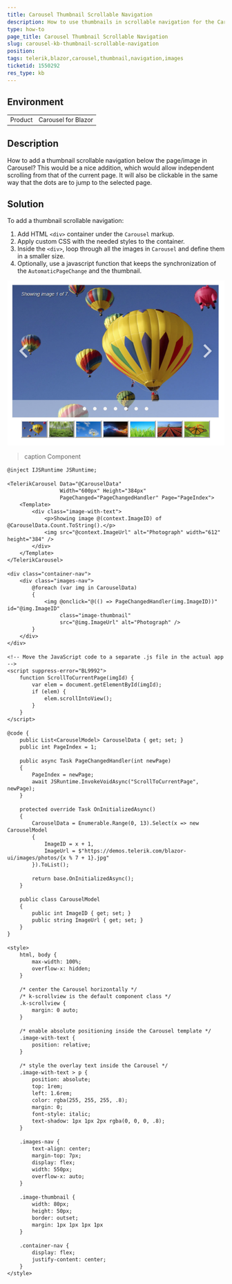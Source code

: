 ```yaml
---
title: Carousel Thumbnail Scrollable Navigation
description: How to use thumbnails in scrollable navigation for the Carousel?
type: how-to
page_title: Carousel Thumbnail Scrollable Navigation
slug: carousel-kb-thumbnail-scrollable-navigation
position: 
tags: telerik,blazor,carousel,thumbnail,navigation,images
ticketid: 1550292
res_type: kb
---
```


## Environment
<table>
	<tbody>
		<tr>
			<td>Product</td>
			<td>Carousel for Blazor</td>
		</tr>
	</tbody>
</table>


## Description
How to add a thumbnail scrollable navigation below the page/image in Carousel? This would be a nice addition, which would allow independent scrolling from that of the current page. It will also be clickable in the same way that the dots are to jump to the selected page.

## Solution
To add a thumbnail scrollable navigation:

1. Add HTML `<div>` container under the `Carousel` markup.
2. Apply custom CSS with the needed styles to the container.
3. Inside the `<div>`, loop through all the images in `Carousel` and define them in a smaller size.
4. Optionally, use a javascript function that keeps the synchronization of the `AutomaticPageChange` and the thumbnail.

![Blazor Carousel Thumbnail Navigation](images/carousel-thumbnail-navigation.png)

>caption Component

````RAZOR
@inject IJSRuntime JSRuntime;

<TelerikCarousel Data="@CarouselData"
                 Width="600px" Height="384px"
                 PageChanged="PageChangedHandler" Page="PageIndex">
    <Template>
        <div class="image-with-text">
            <p>Showing image @(context.ImageID) of @CarouselData.Count.ToString().</p>
            <img src="@context.ImageUrl" alt="Photograph" width="612" height="384" />
        </div>
    </Template>
</TelerikCarousel>

<div class="container-nav">
    <div class="images-nav">
        @foreach (var img in CarouselData)
        {
            <img @onclick="@(() => PageChangedHandler(img.ImageID))" id="@img.ImageID"
                 class="image-thumbnail"
                 src="@img.ImageUrl" alt="Photograph" />
        }
    </div>
</div>

<!-- Move the JavaScript code to a separate .js file in the actual app -->
<script suppress-error="BL9992">
    function ScrollToCurrentPage(imgId) {
        var elem = document.getElementById(imgId);
        if (elem) {
            elem.scrollIntoView();
        }
    }
</script>

@code {
    public List<CarouselModel> CarouselData { get; set; }
    public int PageIndex = 1;

    public async Task PageChangedHandler(int newPage)
    {
        PageIndex = newPage;
        await JSRuntime.InvokeVoidAsync("ScrollToCurrentPage", newPage);
    }

    protected override Task OnInitializedAsync()
    {
        CarouselData = Enumerable.Range(0, 13).Select(x => new CarouselModel
        {
            ImageID = x + 1,
            ImageUrl = $"https://demos.telerik.com/blazor-ui/images/photos/{x % 7 + 1}.jpg"
        }).ToList();

        return base.OnInitializedAsync();
    }

    public class CarouselModel
    {
        public int ImageID { get; set; }
        public string ImageUrl { get; set; }
    }
}

<style>
    html, body {
        max-width: 100%;
        overflow-x: hidden;
    }

    /* center the Carousel horizontally */
    /* k-scrollview is the default component class */
    .k-scrollview {
        margin: 0 auto;
    }

    /* enable absolute positioning inside the Carousel template */
    .image-with-text {
        position: relative;
    }

    /* style the overlay text inside the Carousel */
    .image-with-text > p {
        position: absolute;
        top: 1rem;
        left: 1.6rem;
        color: rgba(255, 255, 255, .8);
        margin: 0;
        font-style: italic;
        text-shadow: 1px 1px 2px rgba(0, 0, 0, .8);
    }

    .images-nav {
        text-align: center;
        margin-top: 7px;
        display: flex;
        width: 550px;
        overflow-x: auto;
    }

    .image-thumbnail {
        width: 80px;
        height: 50px;
        border: outset;
        margin: 1px 1px 1px 1px
    }

    .container-nav {
        display: flex;
        justify-content: center;
    }
</style>
````
